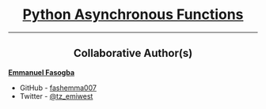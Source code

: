<h1 style="text-align: center;">
	<a href='https://intranet.alxswe.com/projects/1230'>
		Python Asynchronous Functions
	</a>
</h1>



---

<h2 style="text-align: center;">Collaborative Author(s)</h2>

[**Emmanuel Fasogba**](https://www.linkedin.com/in/emmanuelofasogba/)
- GitHub - [fashemma007](https://github.com/fashemma007)
- Twitter - [@tz_emiwest](https://www.twitter.com/tz_emiwest)

